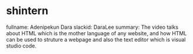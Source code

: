 # shintern
fullname: Adenipekun Dara
slackid: DaraLee
summary: The video talks about HTML which is the mother language of any website, and how HTML can be used to struture a webpage and also the text editor which is visual studio code.
